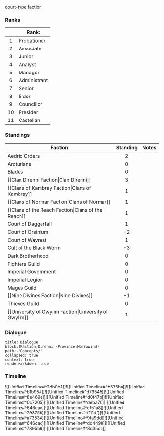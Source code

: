 court-type faction


### Ranks
|     | Rank:        |
| :-: | ------------ |
|  1  | Probationer  |
|  2  | Associate    |
|  3  | Junior       |
|  4  | Analyst      |
|  5  | Manager      |
|  6  | Administrant |
|  7  | Senior       |
|  8  | Elder        |
|  9  | Councillor   |
| 10  | Presider     |
| 11  | Castellan    
### Standings
| Faction                                                | Standing | Notes |
| ------------------------------------------------------ | :------: | ----- |
| Aedric Orders                                          |    2     |       |
| Arcturians                                             |    0     |       |
| Blades                                                 |    0     |       |
| [[Clan Direnni Faction\|Clan Direnni]]                 |    3     |       |
| [[Clans of Kambray Faction\|Clans of Kambray]]         |    1     |       |
| [[Clans of Normar Faction\|Clans of Normar]]           |    1     |       |
| [[Clans of the Reach Faction\|Clans of the Reach]]     |    1     |       |
| Court of Daggerfall                                    |    1     |       |
| Court of Orsinium                                      |    -2    |       |
| Court of Wayrest                                       |    1     |       |
| Cult of the Black Worm                                 |    -3    |       |
| Dark Brotherhood                                       |    0     |       |
| Fighters Guild                                         |    0     |       |
| Imperial Government                                    |    0     |       |
| Imperial Legion                                        |    0     |       |
| Mages Guild                                            |    0     |       |
| [[Nine Divines Faction\|Nine Divines]]                 |    -1    |       |
| Thieves Guild                                          |    0     |       |
| [[University of Gwylim Faction\|University of Gwylim]] |    1     |       |

### Dialogue
```query
title: Dialogue
block:(Faction;Direnni -Province;Morrowind)
path:-"Concepts/"
collapsed: true
context: true
renderMarkdown: true
```


### Timeline
![[Unified Timeline#^2db0b4]]![[Unified Timeline#^b575ba]]![[Unified Timeline#^b1b954]]![[Unified Timeline#^d79545]]![[Unified Timeline#^8e469e]]![[Unified Timeline#^d0f47b]]![[Unified Timeline#^0c7205]]![[Unified Timeline#^deba70]]![[Unified Timeline#^646cac]]![[Unified Timeline#^ef51a8]]![[Unified Timeline#^793756]]![[Unified Timeline#^ff11df]]![[Unified Timeline#^a73534]]![[Unified Timeline#^9fa9dd]]![[Unified Timeline#^646cac]]![[Unified Timeline#^dd4498]]![[Unified Timeline#^7895b6]]![[Unified Timeline#^8d35cb]]